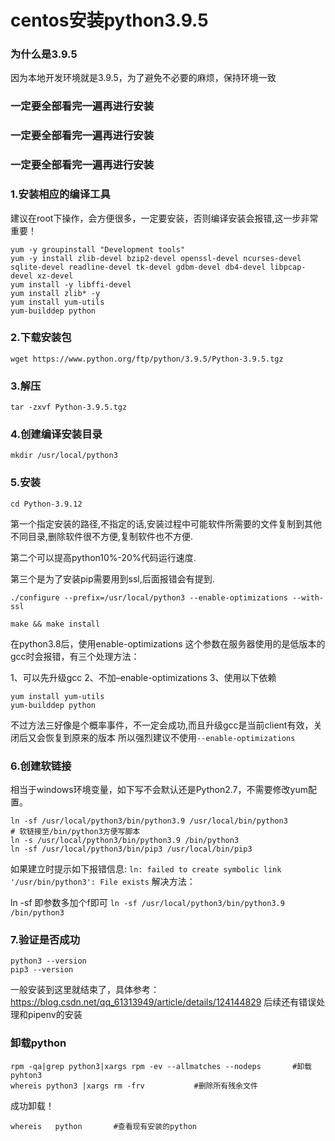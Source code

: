 # centos安装python3.9.5

### 为什么是3.9.5
因为本地开发环境就是3.9.5，为了避免不必要的麻烦，保持环境一致
### 一定要全部看完一遍再进行安装
### 一定要全部看完一遍再进行安装
### 一定要全部看完一遍再进行安装


### 1.安装相应的编译工具
建议在root下操作，会方便很多，一定要安装，否则编译安装会报错,这一步非常重要！
```
yum -y groupinstall "Development tools"
yum -y install zlib-devel bzip2-devel openssl-devel ncurses-devel sqlite-devel readline-devel tk-devel gdbm-devel db4-devel libpcap-devel xz-devel
yum install -y libffi-devel
yum install zlib* -y
yum install yum-utils
yum-builddep python
```

### 2.下载安装包
```wget https://www.python.org/ftp/python/3.9.5/Python-3.9.5.tgz```

### 3.解压
```tar -zxvf Python-3.9.5.tgz```

### 4.创建编译安装目录
``mkdir /usr/local/python3``

### 5.安装
```cd Python-3.9.12```

第一个指定安装的路径,不指定的话,安装过程中可能软件所需要的文件复制到其他不同目录,删除软件很不方便,复制软件也不方便.


第二个可以提高python10%-20%代码运行速度.


第三个是为了安装pip需要用到ssl,后面报错会有提到.


```./configure --prefix=/usr/local/python3 --enable-optimizations --with-ssl ```

```make && make install```

在python3.8后，使用enable-optimizations 这个参数在服务器使用的是低版本的gcc时会报错，有三个处理方法：

1、可以先升级gcc
2、不加–enable-optimizations
3、使用以下依赖

```
yum install yum-utils
yum-builddep python
```
不过方法三好像是个概率事件，不一定会成功,而且升级gcc是当前client有效，关闭后又会恢复到原来的版本
所以强烈建议不使用``--enable-optimizations``

### 6.创建软链接
相当于windows环境变量，如下写不会默认还是Python2.7，不需要修改yum配置。

```
ln -sf /usr/local/python3/bin/python3.9 /usr/local/bin/python3
# 软链接至/bin/python3方便写脚本
ln -s /usr/local/python3/bin/python3.9 /bin/python3
ln -sf /usr/local/python3/bin/pip3 /usr/local/bin/pip3
```
如果建立时提示如下报错信息:
```ln: failed to create symbolic link '/usr/bin/python3': File exists```
解决方法：

ln -sf 即参数多加个f即可
```ln -sf /usr/local/python3/bin/python3.9 /bin/python3```

### 7.验证是否成功
```
python3 --version
pip3 --version
```

一般安装到这里就结束了，具体参考：https://blog.csdn.net/qq_61313949/article/details/124144829
后续还有错误处理和pipenv的安装


### 卸载python
```
rpm -qa|grep python3|xargs rpm -ev --allmatches --nodeps       #卸载pyhton3
whereis python3 |xargs rm -frv           #删除所有残余文件
```
成功卸载！
```
whereis   python       #查看现有安装的python
```
